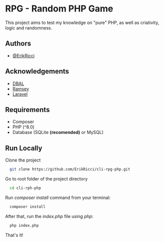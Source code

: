 
# RPG - Random PHP Game

This project aims to test my knowledge on "pure" PHP, as well as criativity, logic and randomness.


## Authors

- [@ErikRicci](https://www.github.com/ErikRicci)


## Acknowledgements

 - [DBAL](https://github.com/doctrine/dbal)
 - [Ramsey](https://github.com/ramsey/uuid)
 - [Laravel](https://github.com/illuminate)


## Requirements
- Composer
- PHP (^8.0)
- Database (SQLite **(recomended)** or MySQL)
## Run Locally

Clone the project

```bash
  git clone https://github.com/ErikRicci/cli-rpg-php.git
```

Go to root folder of the project directory

```bash
  cd cli-rph-php
```

Run *composer install* command from your terminal:

```bash
  composer install
```

After that, run the *index.php* file using *php*:

```bash
  php index.php
```

That's it!